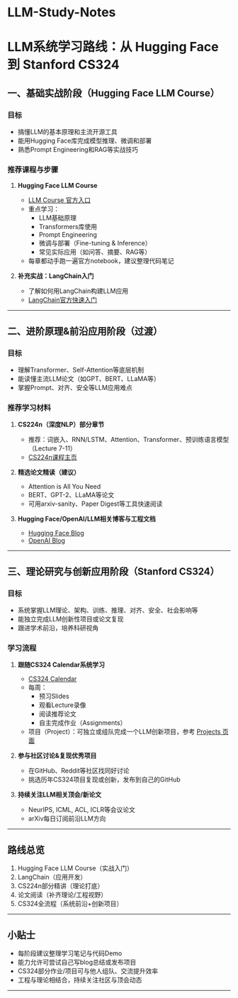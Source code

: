 # LLM-Study-Notes

# LLM系统学习路线：从 Hugging Face 到 Stanford CS324

## 一、基础实战阶段（Hugging Face LLM Course）

### 目标
- 搞懂LLM的基本原理和主流开源工具
- 能用Hugging Face库完成模型推理、微调和部署
- 熟悉Prompt Engineering和RAG等实战技巧

### 推荐课程与步骤
1. **Hugging Face LLM Course**  
   - [LLM Course 官方入口](https://huggingface.co/learn/llm-course/chapter1/1)  
   - 重点学习：
     - LLM基础原理
     - Transformers库使用
     - Prompt Engineering
     - 微调与部署（Fine-tuning & Inference）
     - 常见实际应用（如问答、摘要、RAG等）
   - 每章都动手跑一遍官方notebook，建议整理代码笔记

2. **补充实战：LangChain入门**  
   - 了解如何用LangChain构建LLM应用
   - [LangChain官方快速入门](https://python.langchain.com/docs/get_started/introduction)

---

## 二、进阶原理&前沿应用阶段（过渡）

### 目标
- 理解Transformer、Self-Attention等底层机制
- 能读懂主流LLM论文（如GPT、BERT、LLaMA等）
- 掌握Prompt、对齐、安全等LLM应用难点

### 推荐学习材料
1. **CS224n（深度NLP）部分章节**
   - 推荐：词嵌入、RNN/LSTM、Attention、Transformer、预训练语言模型（Lecture 7-11）
   - [CS224n课程主页](https://web.stanford.edu/class/cs224n/)

2. **精选论文精读（建议）**
   - Attention is All You Need
   - BERT、GPT-2、LLaMA等论文
   - 可用arxiv-sanity、Paper Digest等工具快速阅读

3. **Hugging Face/OpenAI/LLM相关博客与工程文档**
   - [Hugging Face Blog](https://huggingface.co/blog/)
   - [OpenAI Blog](https://openai.com/blog/)

---

## 三、理论研究与创新应用阶段（Stanford CS324）

### 目标
- 系统掌握LLM理论、架构、训练、推理、对齐、安全、社会影响等
- 能独立完成LLM创新性项目或论文复现
- 跟进学术前沿，培养科研视角

### 学习流程
1. **跟随CS324 Calendar系统学习**
   - [CS324 Calendar](https://stanford-cs324.github.io/winter2022/calendar/)
   - 每周：
     - 预习Slides
     - 观看Lecture录像
     - 阅读推荐论文
     - 自主完成作业（Assignments）
   - 项目（Project）：可独立或组队完成一个LLM创新项目，参考 [Projects 页面](https://stanford-cs324.github.io/winter2022/projects/)

2. **参与社区讨论&复现优秀项目**
   - 在GitHub、Reddit等社区找同好讨论
   - 挑选历年CS324项目复现或创新，发布到自己的GitHub

3. **持续关注LLM相关顶会/新论文**
   - NeurIPS, ICML, ACL, ICLR等会议论文
   - arXiv每日订阅前沿LLM方向

---

## 路线总览

1. Hugging Face LLM Course（实战入门）
2. LangChain（应用开发）
3. CS224n部分精讲（理论打底）
4. 论文阅读（补齐理论/工程视野）
5. CS324全流程（系统前沿+创新项目）

---

## 小贴士
- 每阶段建议整理学习笔记与代码Demo
- 能力允许可尝试自己写blog总结或发布项目
- CS324部分作业/项目可与他人组队、交流提升效率
- 工程与理论相结合，持续关注社区与顶会动态

---


